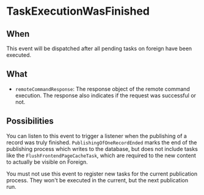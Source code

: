 # TaskExecutionWasFinished

## When

This event will be dispatched after all pending tasks on foreign have been executed.

## What

* `remoteCommandResponse`: The response object of the remote command execution. The response also indicates if the
  request was successful or not.

## Possibilities

You can listen to this event to trigger a listener when the publishing of a record was truly finished.
`PublishingOfOneRecordEnded` marks the end of the publishing process which writes to the database, but does not include
tasks like the `FlushFrontendPageCacheTask`, which are required to the new content to actually be visible on Foreign.

You must not use this event to register new tasks for the current publication process. They won't be executed in the
current, but the next publication run.
